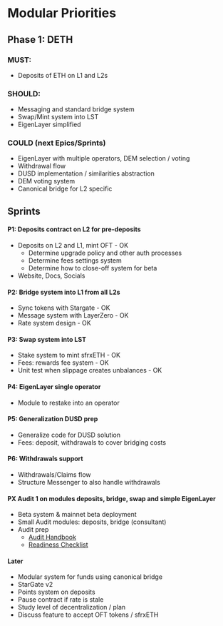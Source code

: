 # Modular Priorities

## Phase 1: DETH

### MUST:
- Deposits of ETH on L1 and L2s

### SHOULD:
- Messaging and standard bridge system
- Swap/Mint system into LST
- EigenLayer simplified

### COULD (next Epics/Sprints)
- EigenLayer with multiple operators, DEM selection / voting
- Withdrawal flow
- DUSD implementation / similarities abstraction
- DEM voting system
- Canonical bridge for L2 specific

## Sprints

#### P1: Deposits contract on L2 for pre-deposits
- Deposits on L2 and L1, mint OFT - OK
  - Determine upgrade policy and other auth processes
  - Determine fees settings system
  - Determine how to close-off system for beta
- Website, Docs, Socials

#### P2: Bridge system into L1 from all L2s
- Sync tokens with Stargate - OK
- Message system with LayerZero - OK
- Rate system design - OK

#### P3: Swap system into LST
- Stake system to mint sfrxETH - OK
- Fees: rewards fee system - OK
- Unit test when slippage creates unbalances - OK

#### P4: EigenLayer single operator
- Module to restake into an operator

#### P5: Generalization DUSD prep
- Generalize code for DUSD solution
- Fees: deposit, withdrawals to cover bridging costs

#### P6: Withdrawals support
- Withdrawals/Claims flow
- Structure Messenger to also handle withdrawals

#### PX Audit 1 on modules deposits, bridge, swap and simple EigenLayer
- Beta system & mainnet beta deployment
- Small Audit modules: deposits, bridge (consultant)
- Audit prep
  - [Audit Handbook](https://hackmd.io/sfWNlhdnSHu54bDY7p_S5Q)
  - [Readiness Checklist](https://github.com/nascentxyz/simple-security-toolkit/blob/main/audit-readiness-checklist.md)

#### Later
- Modular system for funds using canonical bridge
- StarGate v2
- Points system on deposits
- Pause contract if rate is stale
- Study level of decentralization / plan
- Discuss feature to accept OFT tokens / sfrxETH
